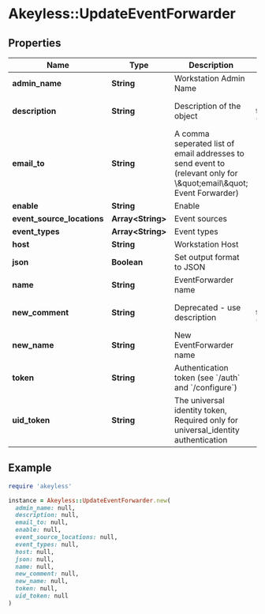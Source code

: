 # Akeyless::UpdateEventForwarder

## Properties

| Name | Type | Description | Notes |
| ---- | ---- | ----------- | ----- |
| **admin_name** | **String** | Workstation Admin Name | [optional] |
| **description** | **String** | Description of the object | [optional][default to &#39;default_comment&#39;] |
| **email_to** | **String** | A comma seperated list of email addresses to send event to (relevant only for \\\&quot;email\\\&quot; Event Forwarder) | [optional] |
| **enable** | **String** | Enable | [optional] |
| **event_source_locations** | **Array&lt;String&gt;** | Event sources | [optional] |
| **event_types** | **Array&lt;String&gt;** | Event types | [optional] |
| **host** | **String** | Workstation Host | [optional] |
| **json** | **Boolean** | Set output format to JSON | [optional] |
| **name** | **String** | EventForwarder name |  |
| **new_comment** | **String** | Deprecated - use description | [optional][default to &#39;default_comment&#39;] |
| **new_name** | **String** | New EventForwarder name | [optional] |
| **token** | **String** | Authentication token (see &#x60;/auth&#x60; and &#x60;/configure&#x60;) | [optional] |
| **uid_token** | **String** | The universal identity token, Required only for universal_identity authentication | [optional] |

## Example

```ruby
require 'akeyless'

instance = Akeyless::UpdateEventForwarder.new(
  admin_name: null,
  description: null,
  email_to: null,
  enable: null,
  event_source_locations: null,
  event_types: null,
  host: null,
  json: null,
  name: null,
  new_comment: null,
  new_name: null,
  token: null,
  uid_token: null
)
```

